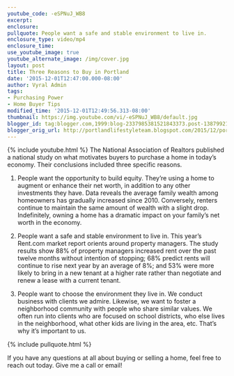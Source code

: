 ```yaml
---
youtube_code: -eSPNuJ_WB8
excerpt:
enclosure:
pullquote: People want a safe and stable environment to live in. 
enclosure_type: video/mp4
enclosure_time:
use_youtube_image: true
youtube_alternate_image: /img/cover.jpg
layout: post
title: Three Reasons to Buy in Portland
date: '2015-12-01T12:47:00.000-08:00'
author: Vyral Admin
tags:
- Purchasing Power
- Home Buyer Tips
modified_time: '2015-12-01T12:49:56.313-08:00'
thumbnail: https://img.youtube.com/vi/-eSPNuJ_WB8/default.jpg
blogger_id: tag:blogger.com,1999:blog-2337985381521843373.post-1387992159725145714
blogger_orig_url: http://portlandlifestyleteam.blogspot.com/2015/12/portland-real-estate-purchasing-power.html
---
```

{% include youtube.html %}
The National Association of Realtors published a national study on what motivates buyers to purchase a home in today’s economy. Their conclusions included three specific reasons.
1. People want the opportunity to build equity. They’re using a home to augment or enhance their net worth, in addition to any other investments they have. Data reveals the average family wealth among homeowners has gradually increased since 2010. Conversely, renters continue to maintain the same amount of wealth with a slight drop. Indefinitely, owning a home has a dramatic impact on your family’s net worth in the economy.

2. People want a safe and stable environment to live in. This year’s Rent.com market report orients around property managers. The study results show 88% of property managers increased rent over the past twelve months without intention of stopping; 68% predict rents will continue to rise next year by an average of 8%; and 53% were more likely to bring in a new tenant at a higher rate rather than negotiate and renew a lease with a current tenant.

3. People want to choose the environment they live in. We conduct business with clients we admire. Likewise, we want to foster a neighborhood community with people who share similar values. We often run into clients who are focused on school districts, who else lives in the neighborhood, what other kids are living in the area, etc. That’s why it’s important to us.

{% include pullquote.html %}

If you have any questions at all about buying or selling a home, feel free to reach out today. Give me a call or email!
